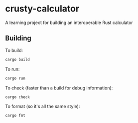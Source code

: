 # crusty-calculator
A learning project for building an interoperable Rust calculator

## Building

To build:
```bash
cargo build
```

To run:
```bash
cargo run
```

To check (faster than a build for debug information):
```bash
cargo check
```

To format (so it's all the same style):
```bash
cargo fmt
```

